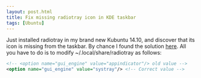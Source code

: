 ```yaml
---
layout: post.html
title: Fix missing radiotray icon in KDE taskbar
tags: [Ubuntu]
---
```

Just installed radiotray in my brand new Kubuntu 14.10, and discover that its icon is missing from the taskbar.
By chance I found the solution [here](http://forums.netrunner-os.com/showthread.php?tid=478&page=2).
All you have to do is to modify ~/.local/share/radiotray as follows:

~~~ xml
<!-- <option name="gui_engine" value="appindicator"/> old value -->
<option name="gui_engine" value="systray"/> <!-- Correct value -->
~~~

